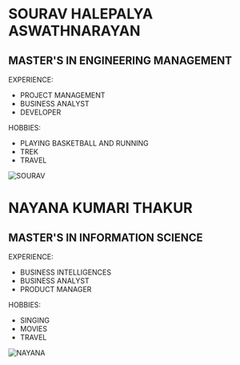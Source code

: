 # SOURAV HALEPALYA ASWATHNARAYAN
## MASTER'S IN ENGINEERING MANAGEMENT
EXPERIENCE:
* PROJECT MANAGEMENT 
* BUSINESS ANALYST
* DEVELOPER

HOBBIES:
* PLAYING BASKETBALL AND RUNNING
* TREK
* TRAVEL

 ![SOURAV](../images/sourav.jpg)
 # NAYANA KUMARI THAKUR
## MASTER'S IN INFORMATION SCIENCE
EXPERIENCE:
* BUSINESS INTELLIGENCES
* BUSINESS ANALYST
* PRODUCT MANAGER

HOBBIES:
* SINGING
* MOVIES
* TRAVEL

 ![NAYANA](../images/nayana.jpg)
